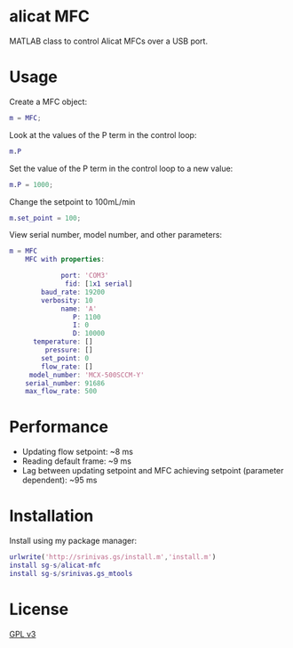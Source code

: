 # alicat MFC 

MATLAB class to control Alicat MFCs over a USB port. 

# Usage

Create a MFC object:

```matlab
m = MFC;
```

Look at the values of the P term in the control loop:

```matlab
m.P
```

Set the value of the P term in the control loop to a new value:

```matlab
m.P = 1000;
```

Change the setpoint to 100mL/min

```matlab
m.set_point = 100;
```

View serial number, model number, and other parameters:

```matlab
m = MFC
	MFC with properties:

             port: 'COM3'
              fid: [1x1 serial]
        baud_rate: 19200
        verbosity: 10
             name: 'A'
                P: 1100
                I: 0
                D: 10000
      temperature: []
         pressure: []
        set_point: 0
        flow_rate: []
     model_number: 'MCX-500SCCM-Y'
    serial_number: 91686
    max_flow_rate: 500
````

# Performance 

* Updating flow setpoint: ~8 ms
* Reading default frame: ~9 ms
* Lag between updating setpoint and MFC achieving setpoint (parameter dependent): ~95 ms

# Installation 

Install using my package manager:

```matlab
urlwrite('http://srinivas.gs/install.m','install.m')
install sg-s/alicat-mfc
install sg-s/srinivas.gs_mtools 
```

# License 

[GPL v3](http://gplv3.fsf.org/)